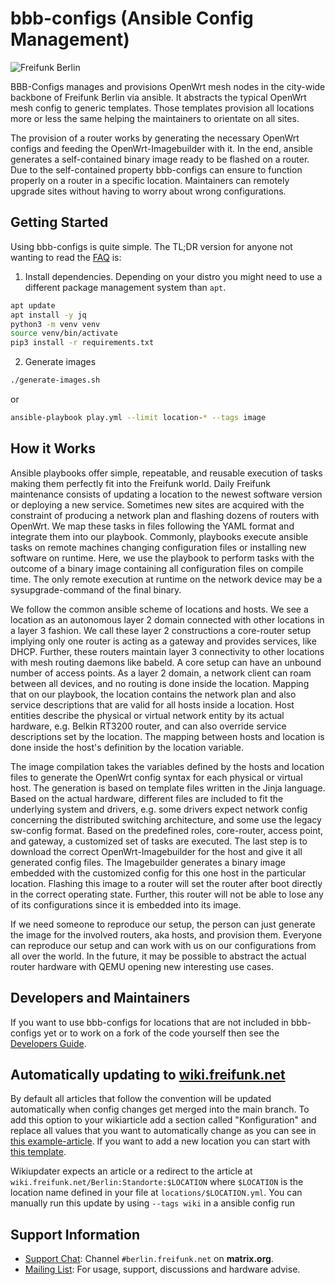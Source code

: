 # bbb-configs (Ansible Config Management)

![Freifunk Berlin](https://user-images.githubusercontent.com/10708466/174321624-b43cedab-53e8-4b56-b1fb-a051e18b21bb.png)

BBB-Configs manages and provisions OpenWrt mesh nodes in the city-wide backbone of Freifunk Berlin via ansible. It abstracts the typical OpenWrt mesh config to generic templates. Those templates provision all locations more or less the same helping the maintainers to orientate on all sites.

The provision of a router works by generating the necessary OpenWrt configs and feeding the OpenWrt-Imagebuilder with it. In the end, ansible generates a self-contained binary image ready to be flashed on a router. Due to the self-contained property bbb-configs can ensure to function properly on a router in a specific location.
Maintainers can remotely upgrade sites without having to worry about wrong configurations.

## Getting Started

Using bbb-configs is quite simple. The TL;DR version for anyone not wanting to read the [FAQ](FAQ.md) is:
1. Install dependencies. Depending on your distro you might need to use a different package management system than `apt`.
```sh
apt update
apt install -y jq
python3 -m venv venv
source venv/bin/activate
pip3 install -r requirements.txt
```
2. Generate images
```sh
./generate-images.sh
```
or
```sh
ansible-playbook play.yml --limit location-* --tags image
```

## How it Works

Ansible playbooks offer simple, repeatable, and reusable execution of tasks making them perfectly fit into the Freifunk world. Daily Freifunk maintenance consists of updating a location to the newest software version or deploying a new service. Sometimes new sites are acquired with the constraint of producing a network plan and flashing dozens of routers with OpenWrt.
We map these tasks in files following the YAML format and integrate them into our playbook. Commonly, playbooks execute ansible tasks on remote machines changing configuration files or installing new software on runtime. Here, we use the playbook to perform tasks with the outcome of a binary image containing all configuration files on compile time.
The only remote execution at runtime on the network device may be a sysupgrade-command of the final binary.

We follow the common ansible scheme of locations and hosts. We see a location as an autonomous layer 2 domain connected with other locations in a layer 3 fashion. We call these layer 2 constructions a core-router setup implying only one router is acting as a gateway and provides services, like DHCP.
Further, these routers maintain layer 3 connectivity to other locations with mesh routing daemons like babeld. A core setup can have an unbound number of access points. As a layer 2 domain, a network client can roam between all devices, and no routing is done inside the location.  Mapping that on our playbook,
the location contains the network plan and also service descriptions that are valid for all hosts inside a location. Host entities describe the physical or virtual network entity by its actual hardware, e.g. Belkin RT3200 router, and can also override service descriptions set by the location. The mapping between hosts and location is done inside the host's definition by the location variable.

The image compilation takes the variables defined by the hosts and location files to generate the OpenWrt config syntax for each physical or virtual host. The generation is based on template files written in the Jinja language. Based on the actual hardware, different files are included to fit the underlying system and drivers,
e.g. some drivers expect network config concerning the distributed switching architecture, and some use the legacy sw-config format. Based on the predefined roles, core-router, access point, and gateway, a customized set of tasks are executed. The last step is to download the correct OpenWrt-Imagebuilder for the host and give it all generated config files.
The Imagebuilder generates a binary image embedded with the customized config for this one host in the particular location. Flashing this image to a router will set the router after boot directly in the correct operating state. Further, this router will not be able to lose any of its configurations since it is embedded into its image.

If we need someone to reproduce our setup, the person can just generate the image for the involved routers, aka hosts, and provision them. Everyone can reproduce our setup and can work with us on our configurations from all over the world. In the future, it may be possible to abstract the actual router hardware with QEMU opening new interesting use cases.

## Developers and Maintainers

If you want to use bbb-configs for locations that are not included in bbb-configs yet or to work on a fork of the code yourself then see the [Developers Guide](DEVELOPER.md).

## Automatically updating to [wiki.freifunk.net](https://wiki.freifunk.net/)

By default all articles that follow the convention will be updated automatically when config changes get merged into the main branch.
To add this option to your wikiarticle add a section called "Konfiguration" and replace all values that you want to automatically change as you can see in [this example-article](https://wiki.freifunk.net/Berlin:Standorte:Fesev). If you want to add a new location you can start with [this template](https://wiki.freifunk.net/Berlin:Standorte:Template).

Wikiupdater expects an article or a redirect to the article at `wiki.freifunk.net/Berlin:Standorte:$LOCATION` where `$LOCATION` is the location name defined in your file at `locations/$LOCATION.yml`. You can manually run this update by using `--tags wiki` in a ansible config run

## Support Information

* [Support Chat](https://matrix.to/#/#berlin.freifunk.net:matrix.org): Channel `#berlin.freifunk.net` on **matrix.org**.
* [Mailing List](https://lists.berlin.freifunk.net/cgi-bin/mailman/listinfo/berlin): For usage, support, discussions and hardware advise.

